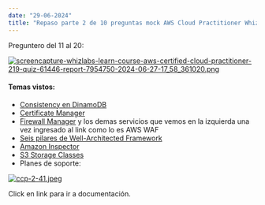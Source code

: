 ```yaml
---
date: "29-06-2024"
title: "Repaso parte 2 de 10 preguntas mock AWS Cloud Practitioner Whizlab"
---
```

Preguntero del 11 al 20:

<a href="/blog/images/screencapture-whizlabs-learn-course-aws-certified-cloud-practitioner-219-quiz-61446-report-7954750-2024-06-27-17_58_361020.png" target="_blank"><img src="/blog/images/screencapture-whizlabs-learn-course-aws-certified-cloud-practitioner-219-quiz-61446-report-7954750-2024-06-27-17_58_361020.png" alt="screencapture-whizlabs-learn-course-aws-certified-cloud-practitioner-219-quiz-61446-report-7954750-2024-06-27-17_58_361020.png" /></a>

#### Temas vistos:

- <a href="https://docs.aws.amazon.com/amazondynamodb/latest/developerguide/HowItWorks.ReadConsistency.html" target="_blank">Consistency en DinamoDB</a>
- <a href="https://aws.amazon.com/certificate-manager/" target="_blank">Certificate Manager</a>
- <a href="https://docs.aws.amazon.com/waf/latest/developerguide/fms-chapter.html" target="_blank">Firewall Manager</a> y los demas servicios que vemos en la izquierda una vez ingresado al link como lo es AWS WAF
- <a href="https://aws.amazon.com/blogs/apn/the-6-pillars-of-the-aws-well-architected-framework/" target="_blank">Seis pilares de Well-Architected Framework</a>
- <a href="https://docs.aws.amazon.com/inspector/latest/user/what-is-inspector.html" target="_blank">Amazon Inspector</a>
- <a href="https://aws.amazon.com/s3/storage-classes/" target="_blank">S3 Storage Classes</a>
- Planes de soporte:

<a href="/blog/images/ccp-2-41.jpeg" target="_blank"><img src="/blog/images/ccp-2-41.jpeg" alt="ccp-2-41.jpeg" /></a>

Click en link para ir a documentación.

